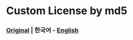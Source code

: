 # Custom License by md5
### [Original](https://github.com/SpigotMC/BungeeCord/blob/master/LICENSE) | **한국어** - [English](../KOR/CST_md5.md)